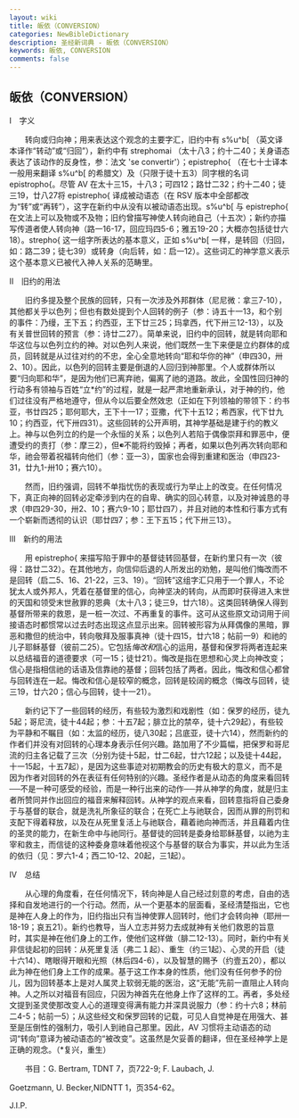 ```yaml
---
layout: wiki
title: 皈依（CONVERSION）
categories: NewBibleDictionary
description: 圣经新词典 - 皈依（CONVERSION）
keywords: 皈依, CONVERSION
comments: false
---
```


## 皈依（CONVERSION）

Ⅰ　字义

　　转向或归向神；用来表达这个观念的主要字汇，旧约中有 s%u^b[ （英文译本译作“转动”或“归回”），新约中有 strephomai （太十八3；约十二40；关身语态表达了该动作的反身性，参：法文 'se convertir'）；epistrepho{ （在七十士译本一般用来翻译 s%u^b[ 的希腊文）及（只限于徒十五3）同字根的名词 epistropho{。尽管 AV 在太十三15，十八3；可四12；路廿二32；约十二40；徒三19，廿八27将 epistrepho{ 译成被动语态（在 RSV 版本中全部都改为“转”或“再转”），这字在新约中从没有以被动语态出现。s%u^b[ 与 epistrepho{ 在文法上可以及物或不及物；旧约曾描写神使人转向祂自己（十五次）；新约亦描写传道者使人转向神（路一16-17，回应玛四5-6；雅五19-20；大概亦包括徒廿六18）。strepho{ 这一组字所表达的基本意义，正如 s%u^b[ 一样，是转回（归回，如：路二39；徒七39）或转身（向后转，如：启一12）。这些词汇的神学意义表示这个基本意义已被代入神人关系的范畴里。

Ⅱ　旧约的用法

　　旧约多提及整个民族的回转，只有一次涉及外邦群体（尼尼微：拿三7-10），其他都关乎以色列；但也有数处提到个人回转的例子（参：诗五十一13，和个别的事件：乃缦，王下五；约西亚，王下廿三25；玛拿西，代下卅三12-13），以及有关普世回转的预言（参：诗廿二27）。简单来说，旧约中的回转，就是转向耶和华这位与以色列立约的神。对以色列人来说，他们既然一生下来便是立约群体的成员，回转就是从过往对约的不忠，全心全意地转向“耶和华你的神”（申四30，卅2、10）。因此，以色列的回转主要是倒退的人回归到神那里。个人或群体所以要“归向耶和华”，是因为他们已离弃祂，偏离了祂的道路。故此，全国性回归神的行动多有领袖与百姓“立*约”的过程，就是一起严肃地重新承认，对于神的约，他们过往没有严格地遵守，但从今以后要全然效忠（正如在下列领袖的带领下：约书亚，书廿四25；耶何耶大，王下十一17；亚撒，代下十五12；希西家，代下廿九10；约西亚，代下卅四31）。这些回转的公开声明，其神学基础是建于约的教义上。神与以色列立的约是一个永恒的关系；以色列人若陷于偶像崇拜和罪恶中，便遭受约的责打（参：摩三2），但不能将约毁掉；再者，如果以色列再次转向耶和华，祂会带着祝福转向他们（参：亚一3），国家也会得到重建和医治（申四23-31，廿九1-卅10；赛六10）。

　　然而，旧约强调，回转不单指忧伤的表现或行为举止上的改变。在任何情况下，真正向神的回转必定牵涉到内在的自卑、确实的回心转意，以及对神诚恳的寻求（申四29-30，卅2、10；赛六9-10；耶廿四7），并且对祂的本性和行事方式有一个崭新而透彻的认识（耶廿四7；参：王下五15；代下卅三13）。

Ⅲ　新约的用法

　　用 epistrepho{ 来描写陷于罪中的基督徒转回基督，在新约里只有一次（彼得：路廿二32）。在其他地方，向信仰后退的人所发出的劝勉，是叫他们悔改而不是回转（启二5、16、21-22，三3、19）。“回转”这组字汇只用于一个罪人，不论犹太人或外邦人，凭着在基督里的信心，向神坚决的转向，从而即时获得进入末世的天国和领受末世赦罪的恩典（太十八3；徒三9，廿六18）。这类回转确保人得到基督所带来的救恩，是一桩一次过、不再重复的事件。这可从这些原文动词用于间接语态时都惯常以过去时态出现这点显示出来。回转被形容为从拜偶像的黑暗，罪恶和撒但的统治中，转向敬拜及服事真神（徒十四15，廿六18；帖前一9）和祂的儿子耶稣基督（彼前二25）。它包括*悔改和*信心的运用，基督和保罗将两者连起来以总结福音的道德要求（可一15；徒廿21）。悔改是指在思想和心灵上向神改变；信心是指相信祂的话语及信靠祂的基督；回转包括了两者。因此，悔改和信心都曾与回转连在一起。悔改和信心是较窄的概念，回转是较阔的概念（悔改与回转，徒三19，廿六20；信心与回转，徒十一21）。

　　新约记下了一些回转的经历，有些较为激烈和戏剧性（如：保罗的经历，徒九5起；哥尼流，徒十44起；参：十五7起；腓立比的禁卒，徒十六29起），有些较为平静和不瞩目（如：太监的经历，徒八30起；吕底亚，徒十六14），然而新约的作者们并没有对回转的心理本身表示任何兴趣。路加用了不少篇幅，把保罗和哥尼流的归主各记载了三次（分别为徒十5起，廿二6起，廿六12起；以及徒十44起，十一15起，十五7起），是因为这些事迹对初期教会的历史有极大的意义，而不是因为作者对回转的外在表征有任何特别的兴趣。圣经作者是从动态的角度来看回转──不是一种可感受的经验，而是一种行出来的动作──并从神学的角度，就是归主者所赞同并作出回应的福音来解释回转。从神学的观点来看，回转意指将自己委身于与基督的联合，就是洗礼所象征的联合；在死亡上与祂联合，因而从罪的刑罚和支配下得着释放，以及在从死里复活上与祂联合，藉着祂向神而活，并且藉着内住的圣灵的能力，在新生命中与祂同行。基督徒的回转是委身给耶稣基督，以祂为主宰和救主，而信徒的这种委身意味着他视这个与基督的联合为事实，并以此为生活的依归（见：罗六1-4；西二10-12、20起，三1起）。

Ⅳ　总结

　　从心理的角度看，在任何情况下，转向神是人自己经过刻意的考虑，自由的选择和自发地进行的一个行动。然而，从一个更基本的层面看，圣经清楚指出，它也是神在人身上的作为，旧约指出只有当神使罪人回转时，他们才会转向神（耶卅一18-19；哀五21）。新约也教导，当人立志并努力去成就神有关他们救恩的旨意时，其实是神在他们身上的工作，使他们这样做（腓二12-13）。同时，新约中有关非信徒起初的回转：从死里复活（弗二１起）、重生（约三1起）、心灵的开启（徒十六14）、瞎眼得开眼和光照（林后四4-6），以及智慧的赐予（约壹五20），都以此为神在他们身上工作的成果。基于这工作本身的性质，他们没有任何参予的份儿，因为回转基本上是对人属灵上软弱无能的医治，这“无能”先前一直阻止人转向神。人之所以对福音有回应，只因为神首先在他身上作了这样的工。再者，多处经文提到圣灵使那改变人心的道理变得满有能力并深具说服力（参：约十六8；林前二4-5；帖前一5）；从这些经文和保罗回转的记载，可见人自觉神是在用强大、甚至是压倒性的强制力，吸引人到祂自己那里。因此，AV 习惯将主动语态的动词“转向”意译为被动语态的“被改变”。这虽然是欠妥善的翻译，但在圣经神学上是正确的观念。（*复兴，重生）

　　书目：G. Bertram, TDNT 7，页722-9; F. Laubach, J.

Goetzmann, U. Becker,NIDNTT 1，页354-62。

J.I.P.







